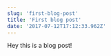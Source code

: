 ```yaml
---
slug: 'first-blog-post'
title: 'First blog post'
date: '2017-07-12T17:12:33.962Z'
---
```


Hey this is a blog post!
